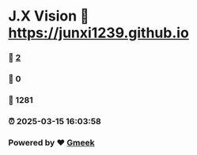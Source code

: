 # J.X Vision :link: https://junxi1239.github.io 
### :page_facing_up: [2](https://junxi1239.github.io/tag.html) 
### :speech_balloon: 0 
### :hibiscus: 1281 
### :alarm_clock: 2025-03-15 16:03:58 
### Powered by :heart: [Gmeek](https://github.com/Meekdai/Gmeek)
